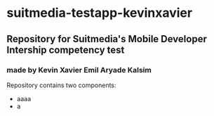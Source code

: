 # suitmedia-testapp-kevinxavier
## Repository for Suitmedia's Mobile Developer Intership competency test
### made by Kevin Xavier Emil Aryade Kalsim

Repository contains two components:
- aaaa
- a
